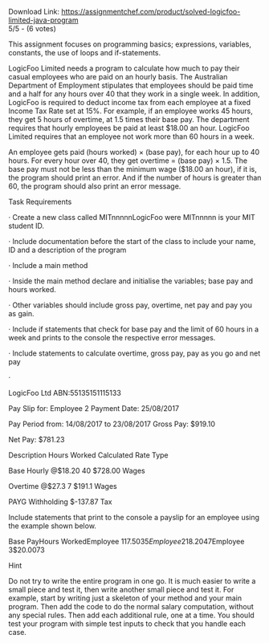Download Link: https://assignmentchef.com/product/solved-logicfoo-limited-java-program
<br>
5/5 - (6 votes)

This assignment focuses on programming basics; expressions, variables, constants, the use of loops and if-statements.



LogicFoo Limited needs a program to calculate how much to pay their casual employees who are paid on an hourly basis. The Australian Department of Employment stipulates that employees should be paid time and a half for any hours over 40 that they work in a single week. In addition, LogicFoo is required to deduct income tax from each employee at a fixed Income Tax Rate set at 15%. For example, if an employee works 45 hours, they get 5 hours of overtime, at 1.5 times their base pay. The department requires that hourly employees be paid at least $18.00 an hour. LogicFoo Limited requires that an employee not work more than 60 hours in a week.

An employee gets paid (hours worked) × (base pay), for each hour up to 40 hours. For every hour over 40, they get overtime = (base pay) × 1.5. The base pay must not be less than the minimum wage ($18.00 an hour), if it is, the program should print an error. And if the number of hours is greater than 60, the program should also print an error message.

Task Requirements

·         Create a new class called MITnnnnnLogicFoo were MITnnnnn is your MIT student ID.

·         Include documentation before the start of the class to include your name, ID and a description of the program

·         Include a main method

·         Inside the main method declare and initialise the variables; base pay and hours worked.

·         Other variables should include gross pay, overtime, net pay and pay you as gain.

·         Include if statements that check for base pay and the limit of 60 hours in a week and prints to the console the respective error messages.

·         Include statements to calculate overtime, gross pay, pay as you go and net pay

·

LogicFoo Ltd                                                                           ABN:55135151115133

Pay Slip for: Employee 2                                                          Payment Date: 25/08/2017

Pay Period from: 14/08/2017 to 23/08/2017                         Gross Pay: $919.10

Net Pay: $781.23

Description                    Hours Worked               Calculated Rate                  Type

Base Hourly @$18.20             40                                $728.00                       Wages

Overtime @$27.3                    7                                  $191.1                         Wages

PAYG Withholding                                                     $-137.87                      Tax

Include statements that print to the console a payslip for an employee using the example shown below.

Base PayHours WorkedEmployee 1$17.5035Employee 2$18.2047Employee 3$20.0073

Hint

Do not try to write the entire program in one go. It is much easier to write a small piece and test it, then write another small piece and test it. For example, start by writing just a skeleton of your method and your main program. Then add the code to do the normal salary computation, without any special rules. Then add each additional rule, one at a time. You should test your program with simple test inputs to check that you handle each case.